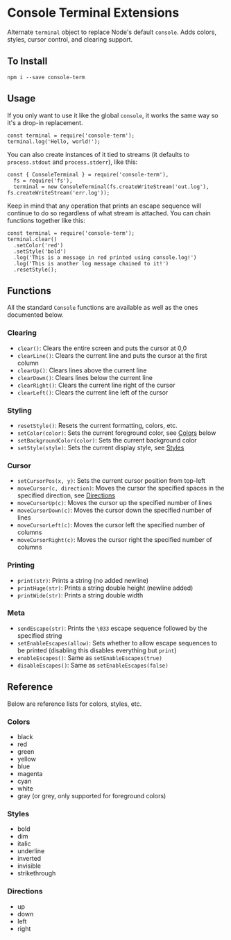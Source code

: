 # Console Terminal Extensions
Alternate `terminal` object to replace Node's default `console`. Adds colors, styles, cursor control, and clearing support.

## To Install

    npm i --save console-term

## Usage
If you only want to use it like the global `console`, it works the same way so it's a drop-in replacement.

    const terminal = require('console-term');
    terminal.log('Hello, world!');

You can also create instances of it tied to streams (it defaults to `process.stdout` and `process.stderr`), like this:

    const { ConsoleTerminal } = require('console-term'),
      fs = require('fs'),
      terminal = new ConsoleTerminal(fs.createWriteStream('out.log'), fs.createWriteStream('err.log'));

Keep in mind that any operation that prints an escape sequence will continue to do so regardless of what stream is attached. You can chain functions together like this:

    const terminal = require('console-term');
    terminal.clear()
      .setColor('red')
      .setStyle('bold')
      .log('This is a message in red printed using console.log!')
      .log('This is another log message chained to it!')
      .resetStyle();

## Functions
All the standard `Console` functions are available as well as the ones documented below.

### Clearing
- `clear()`: Clears the entire screen and puts the cursor at 0,0
- `clearLine()`: Clears the current line and puts the cursor at the first column
- `clearUp()`: Clears lines above the current line
- `clearDown()`: Clears lines below the current line
- `clearRight()`: Clears the current line right of the cursor
- `clearLeft()`: Clears the current line left of the cursor

### Styling
- `resetStyle()`: Resets the current formatting, colors, etc.
- `setColor(color)`: Sets the current foreground color, see [Colors](#colors) below
- `setBackgroundColor(color)`: Sets the current background color
- `setStyle(style)`: Sets the current display style, see [Styles](#styles)

### Cursor
- `setCursorPos(x, y)`: Sets the current cursor position from top-left
- `moveCursor(c, direction)`: Moves the cursor the specified spaces in the specified direction, see [Directions](#directions)
- `moveCursorUp(c)`: Moves the cursor up the specified number of lines
- `moveCursorDown(c)`: Moves the cursor down the specified number of lines
- `moveCursorLeft(c)`: Moves the cursor left the specified number of columns
- `moveCursorRight(c)`: Moves the cursor right the specified number of columns

### Printing
- `print(str)`: Prints a string (no added newline)
- `printHuge(str)`: Prints a string double height (newline added)
- `printWide(str)`: Prints a string double width

### Meta
- `sendEscape(str)`: Prints the `\033` escape sequence followed by the specified string
- `setEnableEscapes(allow)`: Sets whether to allow escape sequences to be printed (disabling this disables everything but `print`)
- `enableEscapes()`: Same as `setEnableEscapes(true)`
- `disableEscapes()`: Same as `setEnableEscapes(false)`

## Reference
Below are reference lists for colors, styles, etc.

### Colors
- black
- red
- green
- yellow
- blue
- magenta
- cyan
- white
- gray (or grey, only supported for foreground colors)

### Styles
- bold
- dim
- italic
- underline
- inverted
- invisible
- strikethrough

### Directions
- up
- down
- left
- right
